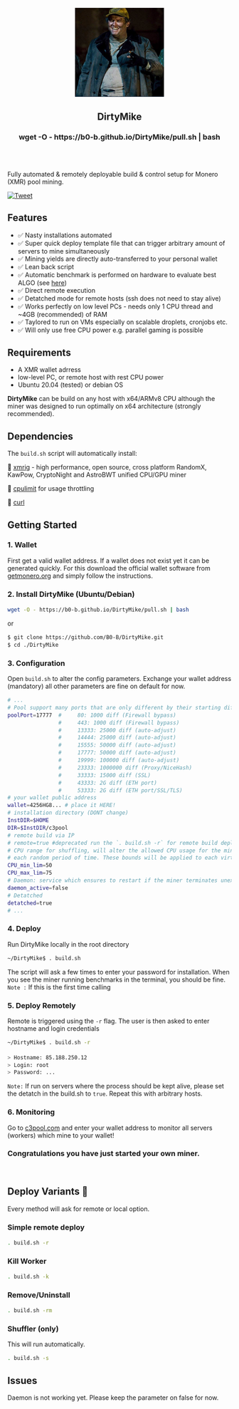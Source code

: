 <p align="center">
<img width="200" height="200" src="mike.png"/>
</p>

<strong><h2 align="center">DirtyMike</h2></strong> 
<h3 align="center">wget -O - https://b0-b.github.io/DirtyMike/pull.sh | bash</h3>

<br>
<br>

Fully automated &amp; remotely deployable build & control setup for Monero (XMR) pool mining. 

[![Tweet](https://img.shields.io/twitter/url/http/shields.io.svg?style=social)](https://twitter.com/intent/tweet?text=Get%20over%20170%20free%20design%20blocks%20based%20on%20Bootstrap%204&url=https://www.froala.com/design-blocks&via=froala&hashtags=bootstrap,design,templates,blocks,developers)

## Features    
- ✅ Nasty installations automated
- ✅ Super quick deploy template file that can trigger arbitrary amount of servers to mine simultaneously
- ✅ Mining yields are directly auto-transferred to your personal wallet
- ✅ Lean back script
- ✅ Automatic benchmark is performed on hardware to evaluate best ALGO (see [here](https://xmrig.com/docs/algorithms))
- ✅ Direct remote execution
- ✅ Detatched mode for remote hosts (ssh does not need to stay alive)
- ✅ Works perfectly on low level PCs - needs only 1 CPU thread and ~4GB (recommended) of RAM
- ✅ Taylored to run on VMs especially on scalable droplets, cronjobs etc.
- ✅ Will only use free CPU power e.g. parallel gaming is possible

## Requirements
- A XMR wallet adrress
- low-level PC, or remote host with rest CPU power
- Ubuntu 20.04 (tested) or debian OS

<strong>DirtyMike</strong> can be build on any host with x64/ARMv8 CPU although the miner was designed to run optimally on x64 architecture (strongly recommended). 

## Dependencies
The `build.sh` script will automatically install:

📌  [xmrig](https://github.com/xmrig/xmrig) - high performance, open source, cross platform RandomX, KawPow, CryptoNight and AstroBWT unified CPU/GPU miner

📌  [cpulimit](https://wiki.ubuntuusers.de/cpulimit/) for usage throttling

📌  [curl](https://curl.se/)

## Getting Started
### 1. Wallet
First get a valid wallet address. If a wallet does not exist yet it can be generated quickly. For this download the official wallet software from [getmonero.org](https://www.getmonero.org/downloads/) and simply follow the instructions.
### 2. Install DirtyMike (Ubuntu/Debian)
```bash
wget -O - https://b0-b.github.io/DirtyMike/pull.sh | bash
```
or
```bash
$ git clone https://github.com/B0-B/DirtyMike.git
$ cd ./DirtyMike
```
### 3. Configuration
Open `build.sh` to alter the config parameters. Exchange your wallet address (mandatory) all other parameters are fine on default for now.
```bash
# ...
# Pool support many ports that are only different by their starting difficulty. Please select them based on your miner speed:
poolPort=17777  #     80: 1000 diff (Firewall bypass)
                #     443: 1000 diff (Firewall bypass)
                #     13333: 25000 diff (auto-adjust)
                #     14444: 25000 diff (auto-adjust)
                #     15555: 50000 diff (auto-adjust)
                #     17777: 50000 diff (auto-adjust)
                #     19999: 100000 diff (auto-adjust)
                #     23333: 1000000 diff (Proxy/NiceHash)
                #     33333: 15000 diff (SSL)
                #     43333: 2G diff (ETH port)
                #     53333: 2G diff (ETH port/SSL/TLS)
# your wallet public address
wallet=4256HG8... # place it HERE!
# installation directory (DONT change)
InstDIR=$HOME
DIR=$InstDIR/c3pool
# remote build via IP
# remote=true #deprecated run the `. build.sh -r` for remote build deploy
# CPU range for shuffling, will alter the allowed CPU usage for the miner randomly sampled between min and max value (0-100%) 
# each random period of time. These bounds will be applied to each virtual CPU thread.
CPU_min_lim=50
CPU_max_lim=75
# Daemon: service which ensures to restart if the miner terminates unexpectedly
daemon_active=false
# Detatched
detatched=true
# ...
```
### 4. Deploy
Run DirtyMike locally in the root directory
```bash
~/DirtyMike$ . build.sh
```
The script will ask a few times to enter your password for installation. When you see the miner running benchmarks in the terminal, you should be fine.
`Note :` If this is the first time calling 

### 5. Deploy Remotely
Remote is triggered using the `-r` flag. The user is then asked to enter hostname and login credentials
```bash
~/DirtyMike$ . build.sh -r

> Hostname: 85.188.250.12
> Login: root
> Password: ...
```
`Note:` If run on servers where the process should be kept alive, please set the detatch in the build.sh to `true`.
Repeat this with arbitrary hosts.

### 6. Monitoring
Go to [c3pool.com](https://c3pool.com/en/) and enter your wallet address to monitor all servers (workers) which mine to your wallet!


### Congratulations you have just started your own miner.

<br>

## Deploy Variants 📡
Every method will ask for remote or local option.
### Simple remote deploy
```bash
. build.sh -r
```

### Kill Worker 
```bash
. build.sh -k
```

### Remove/Uninstall 
```bash
. build.sh -rm
```

### Shuffler (only)
This will run automatically. 
```bash
. build.sh -s
```

## Issues
Daemon is not working yet. Please keep the parameter on false for now.